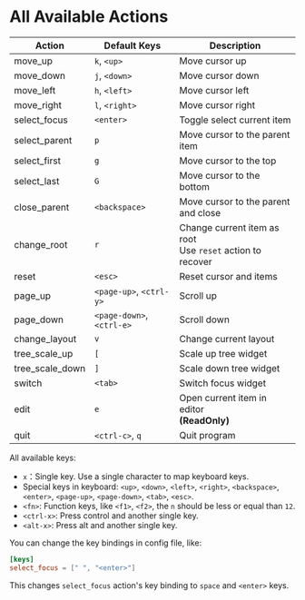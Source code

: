 # All Available Actions

| Action          | Default Keys              | Description                                                  |
| --------------- | ------------------------- | ------------------------------------------------------------ |
| move_up         | `k`, `<up>`               | Move cursor up                                               |
| move_down       | `j`, `<down>`             | Move cursor down                                             |
| move_left       | `h`, `<left>`             | Move cursor left                                             |
| move_right      | `l`, `<right>`            | Move cursor right                                            |
| select_focus    | `<enter>`                 | Toggle select current item                                   |
| select_parent   | `p`                       | Move cursor to the parent item                               |
| select_first    | `g`                       | Move cursor to the top                                       |
| select_last     | `G`                       | Move cursor to the bottom                                    |
| close_parent    | `<backspace>`             | Move cursor to the parent and close                          |
| change_root     | `r`                       | Change current item as root<br/>Use `reset` action to recover |
| reset           | `<esc>`                   | Reset cursor and items                                       |
| page_up         | `<page-up>`, `<ctrl-y>`   | Scroll up                                                    |
| page_down       | `<page-down>`, `<ctrl-e>` | Scroll down                                                  |
| change_layout   | `v`                       | Change current layout                                        |
| tree_scale_up   | `[`                       | Scale up tree widget                                         |
| tree_scale_down | `]`                       | Scale down tree widget                                       |
| switch          | `<tab>`                   | Switch focus widget                                          |
| edit            | `e`                       | Open current item in editor<br />**(ReadOnly)**              |
| quit            | `<ctrl-c>`, `q`           | Quit program                                                 |

All available keys:

- `x`：Single key. Use a single character to map keyboard keys.
- Special keys in keyboard: `<up>`, `<down>`, `<left>`, `<right>`, `<backspace>`, `<enter>`, `<page-up>`, `<page-down>`, `<tab>`, `<esc>`.
- `<fn>`: Function keys, like `<f1>`, `<f2>`, the `n` should be less or equal than `12`.
- `<ctrl-x>`: Press control and another single key.
- `<alt-x>`: Press alt and another single key.

You can change the key bindings in config file, like:

```toml
[keys]
select_focus = [" ", "<enter>"]
```

This changes `select_focus` action's key binding to `space` and `<enter>` keys.
